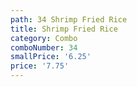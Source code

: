 ```yaml
---
path: 34 Shrimp Fried Rice
title: Shrimp Fried Rice
category: Combo
comboNumber: 34
smallPrice: '6.25'
price: '7.75'
---
```


